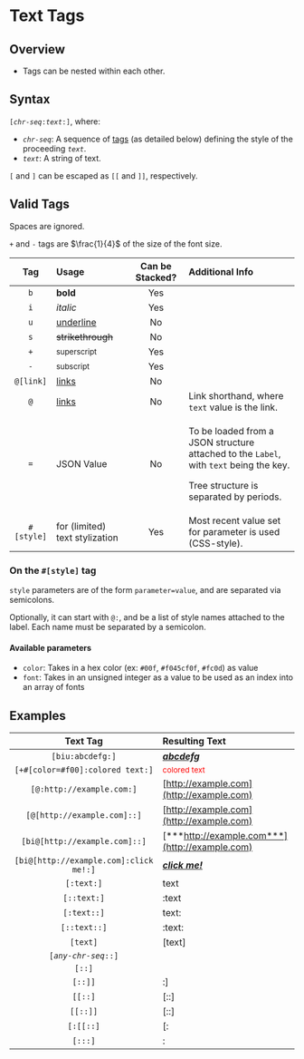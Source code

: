 # Text Tags

## Overview

- Tags can be nested within each other.

## Syntax

`[`*`chr-seq`*`:`*`text`*`:]`, where:

- *`chr-seq`*: A sequence of [tags](#Tags) (as detailed below) defining the style of the proceeding *`text`*.
- *`text`*: A string of text.

`[` and `]` can be escaped as `[[` and `]]`, respectively.

## Valid Tags

Spaces are ignored.

`+` and `-` tags are $\frac{1}{4}$ of the size of the font size.

|Tag|Usage|Can be Stacked?|Additional Info|
|:-:|:-|:-:|:-|
|`b`|**bold**|Yes|
|`i`|*italic*|Yes|
|`u`|<ins>underline</ins>|No|
|`s`|~~strikethrough~~|No|
|`+`|<sup>superscript</sup>|Yes|
|`-`|<sub>subscript</sub>|Yes|
|`@[link]`|[links](https://www.youtube.com/watch?v=ihCc2MoLF9k)|No|
|`@`|[links](https://www.youtube.com/watch?v=ihCc2MoLF9k)|No|Link shorthand, where `text` value is the link.|
|`=`|JSON Value|No|</p>To be loaded from a JSON structure attached to the `Label`, with `text` being the key.</p><p>Tree structure is separated by periods.</p>|
|`#[style]`|for (limited) text stylization|Yes|Most recent value set for parameter is used (CSS-style).|

### On the `#[style]` tag

`style` parameters are of the form `parameter=value`, and are separated via semicolons.

Optionally, it can start with `@:`, and be a list of style names attached to the label. Each name must be separated by a semicolon.

#### Available parameters

- `color`: Takes in a hex color (ex: `#00f`, `#f045cf0f`, `#fc0d`) as value
- `font`: Takes in an unsigned integer as a value to be used as an index into an array of fonts


## Examples

|Text Tag|Resulting Text|
|:-:|:-|
|`[biu:abcdefg:]`|<ins>***abcdefg***</ins>|
|`[+#[color=#f00]:colored text:]`|<span style="color:red"><sup>colored text</sup></span>|
|`[@:http://example.com:]`|[http://example.com](http://example.com)|
|`[@[http://example.com]::]`|[http://example.com](http://example.com)|
|`[bi@[http://example.com]::]`|[***http://example.com***](http://example.com)|
|`[bi@[http://example.com]:click me!:]`|[***click me!***](http://example.com)|
|`[:text:]`|text|
|`[::text:]`|:text|
|`[:text::]`|text:|
|`[::text::]`|:text:|
|`[text]`|\[text\]|
|`[`*`any-chr-seq`*`::]`||
|`[::]`||
|`[::]]`|:\]|
|`[[::]`|\[::]|
|`[[::]]`|\[::\]|
|`[:[[::]`|\[:|
|`[:::]`|:|